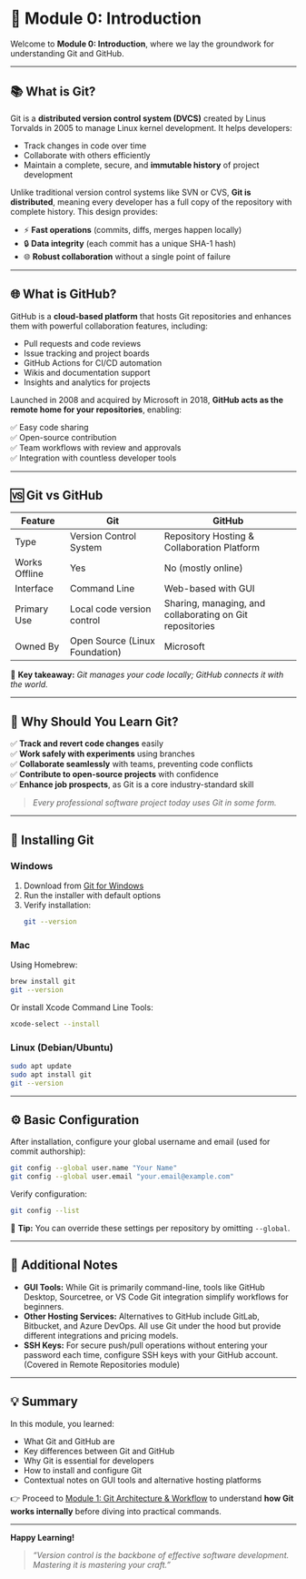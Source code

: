 # 📝 Module 0: Introduction

Welcome to **Module 0: Introduction**, where we lay the groundwork for understanding Git and GitHub.

---

## 📚 **What is Git?**

Git is a **distributed version control system (DVCS)** created by Linus Torvalds in 2005 to manage Linux kernel development. It helps developers:

- Track changes in code over time  
- Collaborate with others efficiently  
- Maintain a complete, secure, and **immutable history** of project development

Unlike traditional version control systems like SVN or CVS, **Git is distributed**, meaning every developer has a full copy of the repository with complete history. This design provides:

- ⚡ **Fast operations** (commits, diffs, merges happen locally)  
- 🔒 **Data integrity** (each commit has a unique SHA-1 hash)  
- 🌐 **Robust collaboration** without a single point of failure

---

## 🌐 **What is GitHub?**

GitHub is a **cloud-based platform** that hosts Git repositories and enhances them with powerful collaboration features, including:

- Pull requests and code reviews  
- Issue tracking and project boards  
- GitHub Actions for CI/CD automation  
- Wikis and documentation support  
- Insights and analytics for projects

Launched in 2008 and acquired by Microsoft in 2018, **GitHub acts as the remote home for your repositories**, enabling:

✅ Easy code sharing  
✅ Open-source contribution  
✅ Team workflows with review and approvals  
✅ Integration with countless developer tools

---

## 🆚 **Git vs GitHub**

| Feature | Git | GitHub |
|---|---|---|
| Type | Version Control System | Repository Hosting & Collaboration Platform |
| Works Offline | Yes | No (mostly online) |
| Interface | Command Line | Web-based with GUI |
| Primary Use | Local code version control | Sharing, managing, and collaborating on Git repositories |
| Owned By | Open Source (Linux Foundation) | Microsoft |

🔑 **Key takeaway:** *Git manages your code locally; GitHub connects it with the world.*

---

## 🔧 **Why Should You Learn Git?**

✅ **Track and revert code changes** easily  
✅ **Work safely with experiments** using branches  
✅ **Collaborate seamlessly** with teams, preventing code conflicts  
✅ **Contribute to open-source projects** with confidence  
✅ **Enhance job prospects**, as Git is a core industry-standard skill

> *Every professional software project today uses Git in some form.*

---

## 🚀 **Installing Git**

### **Windows**

1. Download from [Git for Windows](https://git-scm.com/download/win)  
2. Run the installer with default options  
3. Verify installation:
    ```bash
    git --version
    ```

### **Mac**

Using Homebrew:

```bash
brew install git
git --version
````

Or install Xcode Command Line Tools:

```bash
xcode-select --install
```

### **Linux (Debian/Ubuntu)**

```bash
sudo apt update
sudo apt install git
git --version
```

---

## ⚙️ **Basic Configuration**

After installation, configure your global username and email (used for commit authorship):

```bash
git config --global user.name "Your Name"
git config --global user.email "your.email@example.com"
```

Verify configuration:

```bash
git config --list
```

🔑 **Tip:** You can override these settings per repository by omitting `--global`.

---

## 📝 **Additional Notes**

* **GUI Tools:** While Git is primarily command-line, tools like GitHub Desktop, Sourcetree, or VS Code Git integration simplify workflows for beginners.
* **Other Hosting Services:** Alternatives to GitHub include GitLab, Bitbucket, and Azure DevOps. All use Git under the hood but provide different integrations and pricing models.
* **SSH Keys:** For secure push/pull operations without entering your password each time, configure SSH keys with your GitHub account. (Covered in Remote Repositories module)

---

## 💡 **Summary**

In this module, you learned:

* What Git and GitHub are
* Key differences between Git and GitHub
* Why Git is essential for developers
* How to install and configure Git
* Contextual notes on GUI tools and alternative hosting platforms

👉 Proceed to [Module 1: Git Architecture & Workflow](../1_architecture_workflow/README.md) to understand **how Git works internally** before diving into practical commands.

---

**Happy Learning!**

> *“Version control is the backbone of effective software development. Mastering it is mastering your craft.”*



